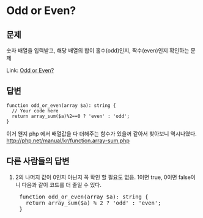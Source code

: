 Odd or Even?
=============
문제
------------
숫자 배열을 입력받고, 해당 배열의 합이 홀수(odd)인지, 짝수(even)인지 확인하는 문제

Link: [Odd or Even?](https://www.codewars.com/kata/odd-or-even)

답변
--------------

    function odd_or_even(array $a): string {
      // Your code here
      return array_sum($a)%2==0 ? 'even' : 'odd';
    }

이거 왠지 php 에서 배열값을 다 더해주는 함수가 있을꺼 같아서 찾아보니 역시나였다.  
http://php.net/manual/kr/function.array-sum.php

다른 사람들의 답변
------------------------
1. 2의 나머지 값이 0인지 아닌지 꼭 확인 할 필요도 없음. 1이면 true, 0이면 false이니 다음과 같이 코드를 더 줄일 수 있다.

<pre>
    function odd_or_even(array $a): string {
      return array_sum($a) % 2 ? 'odd' : 'even';
    }
</pre>
